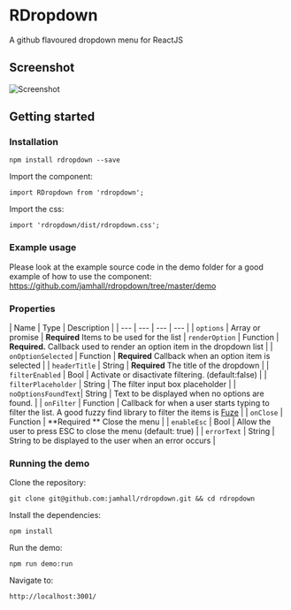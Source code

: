 # RDropdown

A github flavoured dropdown menu for ReactJS

## Screenshot

![Screenshot](https://raw.githubusercontent.com/jamhall/react-dropdown-menu/master/screenshot.png)

## Getting started

### Installation

```
npm install rdropdown --save
```

Import the component:

```
import RDropdown from 'rdropdown';
```

Import the css:

```
import 'rdropdown/dist/rdropdown.css';
```

### Example usage

Please look at the example source code in the demo folder for a good example of how to use the component: https://github.com/jamhall/rdropdown/tree/master/demo

### Properties

| Name | Type | Description |
| --- | --- | --- | --- |
| `options` | Array or promise | **Required** Items to be used for the list
| `renderOption` | Function | **Required.**  Callback used to render an option item in the dropdown list |
| `onOptionSelected` | Function | **Required** Callback when an option item is selected |
| `headerTitle` | String | **Required** The title of the dropdown |
| `filterEnabled` | Bool | Activate or disactivate filtering. (default:false) |
| `filterPlaceholder` | String | The filter input box placeholder |
| `noOptionsFoundText`| String | Text to be displayed when no options are found. |
| `onFilter` | Function | Callback for when a user starts typing to filter the list. A good fuzzy find library to filter the items is [Fuze](https://github.com/krisk/Fuse) |
| `onClose` | Function | **Required ** Close the menu |
| `enableEsc` | Bool | Allow the user to press ESC to close the menu (default: true) |
| `errorText` | String | String to be displayed to the user when an error occurs |



### Running the demo

Clone the repository:

`git clone git@github.com:jamhall/rdropdown.git && cd rdropdown`

Install the dependencies:

`npm install`

Run the demo:

`npm run demo:run`

Navigate to:

`http://localhost:3001/`
